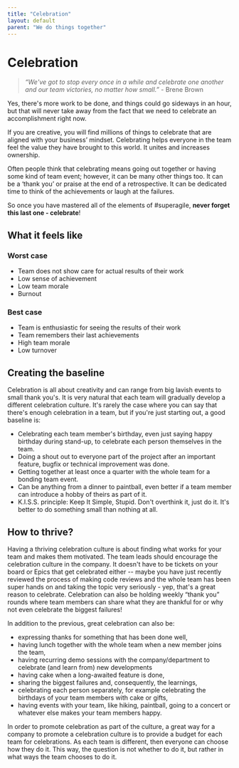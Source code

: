 ```yaml
---
title: "Celebration"
layout: default
parent: "We do things together"
---
```


# Celebration

> *“We've got to stop every once in a while and celebrate one another and our team victories, no matter how small.”* - Brene Brown

Yes, there's more work to be done, and things could go sideways in an hour, but that will never take away from the fact that we need to celebrate an accomplishment right now.

If you are creative, you will find millions of things to celebrate that are aligned with your business’ mindset. Celebrating helps everyone in the team feel the value they have brought to this world. It unites and increases ownership.

Often people think that celebrating means going out together or having some kind of team event; however, it can be many other things too. It can be a ‘thank you’ or praise at the end of a retrospective. It can be dedicated time to think of the achievements or laugh at the failures.

So once you have mastered all of the elements of #superagile, **never forget this last one - celebrate**!

## What it feels like

### Worst case

- Team does not show care for actual results of their work
- Low sense of achievement
- Low team morale
- Burnout

### Best case

- Team is enthusiastic for seeing the results of their work
- Team remembers their last achievements
- High team morale
- Low turnover

## Creating the baseline

Celebration is all about creativity and can range from big lavish events to small thank you's. It is very natural that each team will gradually develop a different celebration culture. It's rarely the case where you can say that there's enough celebration in a team, but if you're just starting out, a good baseline is:

- Celebrating each team member's birthday, even just saying happy birthday during stand-up, to celebrate each person themselves in the team.
- Doing a shout out to everyone part of the project after an important feature, bugfix or technical improvement was done.
- Getting together at least once a quarter with the whole team for a bonding team event.
- Can be anything from a dinner to paintball, even better if a team member can introduce a hobby of theirs as part of it.
- K.I.S.S. principle: Keep It Simple, Stupid. Don't overthink it, just do it. It's better to do something small than nothing at all.

## How to thrive?

Having a thriving celebration culture is about finding what works for your team and makes them motivated. The team leads should encourage the celebration culture in the company. It doesn't have to be tickets on your board or Epics that get celebrated either -- maybe you have just recently reviewed the process of making code reviews and the whole team has been super hands on and taking the topic very seriously - yep, that's a great reason to celebrate. Celebration can also be holding weekly “thank you” rounds where team members can share what they are thankful for or why not even celebrate the biggest failures!

In addition to the previous, great celebration can also be:

- expressing thanks for something that has been done well,
- having lunch together with the whole team when a new member joins the team,
- having recurring demo sessions with the company/department to celebrate (and learn from) new developments
- having cake when a long-awaited feature is done,
- sharing the biggest failures and, consequently, the learnings,
- celebrating each person separately, for example celebrating the birthdays of your team members with cake or gifts,
- having events with your team, like hiking, paintball, going to a concert or whatever else makes your team members happy.

In order to promote celebration as part of the culture, a great way for a company to promote a celebration culture is to provide a budget for each team for celebrations. As each team is different, then everyone can choose how they do it. This way, the question is not whether to do it, but rather in what ways the team chooses to do it.
